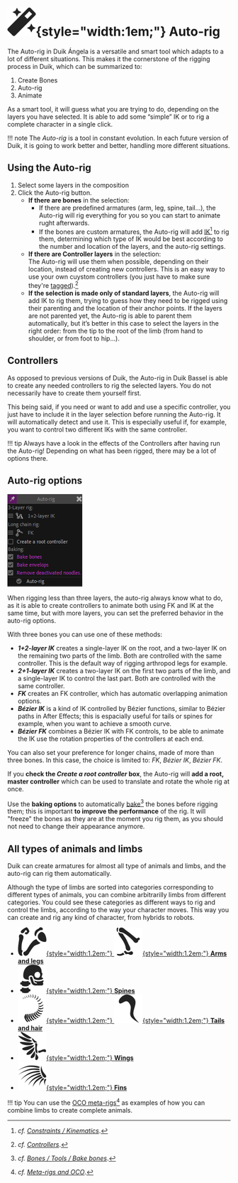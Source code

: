 # ![](../../../img/duik/icons/autorig.svg){style="width:1em;"} Auto-rig

The Auto-rig in Duik Ángela is a versatile and smart tool which adapts to a lot of different situations. This makes it the cornerstone of the rigging process in Duik, which can be summarized to:

1. Create Bones
2. Auto-rig
3. Animate

As a smart tool, it will guess what you are trying to do, depending on the layers you have selected. It is able to add some “simple” IK or to rig a complete character in a single click.

!!! note
    The *Auto-rig* is a tool in constant evolution. In each future version of Duik, it is going to work better and better, handling more different situations.

## Using the Auto-rig

1. Select some layers in the composition
2. Click the Auto-rig button.
    - **If there are bones** in the selection:
        - If there are predefined armatures (arm, leg, spine, tail...), the Auto-rig will rig everything for you so you can start to animate rught afterwards.
        - If the bones are custom armatures, the Auto-rig will add [IK](../../constraints/kinematics.md)[^1] to rig them, determining which type of IK would be best according to the number and location of the layers, and the auto-rig settings.
    - **If there are Controller layers** in the selection:  
    The Auto-rig will use them when possible, depending on their location, instead of creating new controllers. This is an easy way to use your own cuystom controllers (you just have to make sure they're [tagged](../../controllers/tools/tag.md)).[^2]
    - **If the selection is made only of standard layers**, the Auto-rig will add IK to rig them, trying to guess how they need to be rigged using their parenting and the location of their anchor points. If the layers are not parented yet, the Auto-rig is able to parent them automatically, but it’s better in this case to select the layers in the right order: from the tip to the root of the limb (from hand to shoulder, or from foot to hip…).

## Controllers

As opposed to previous versions of Duik, the Auto-rig in Duik Bassel is able to create any needed controllers to rig the selected layers. You do not necessarily have to create them yourself first.

This being said, if you need or want to add and use a specific controller, you just have to include it in the layer selection before running the Auto-rig. It will automatically detect and use it. This is especially useful if, for example, you want to control two different IKs with the same controller.

!!! tip
    Always have a look in the effects of the Controllers after having run the Auto-rig! Depending on what has been rigged, there may be a lot of options there.

## Auto-rig options

![](../../../img/duik/bones/autorig_options.png)

When rigging less than three layers, the auto-rig always know what to do, as it is able to create controllers to animate both using FK and IK at the same time, but with more layers, you can set the preferred behavior in the auto-rig options.

With three bones you can use one of these methods:

- ***1+2-layer IK*** creates a single-layer IK on the root, and a two-layer IK on the remaining two parts of the limb. Both are controlled with the same controller. This is the default way of rigging arthropod legs for example.
- ***2+1-layer IK*** creates a two-layer IK on the first two parts of the limb, and a single-layer IK to control the last part. Both are controlled with the same controller.
- ***FK*** creates an FK controller, which has automatic overlapping animation options.
- ***Bézier IK*** is a kind of IK controlled by Bézier functions, similar to Bézier paths in After Effects; this is espacially useful for tails or spines for example, when you want to achieve a smooth curve.
- ***Bézier FK*** combines a Bézier IK with FK controls, to be able to animate the IK use the rotation properties of the controllers at each end.

You can also set your preference for longer chains, made of more than three bones. In this case, the choice is limited to: *FK*, *Bézier IK*, *Bézier FK*.

If you **check the *Create a root controller* box**, the Auto-rig will **add a root, master controller** which can be used to translate and rotate the whole rig at once.

Use the **baking options** to automatically [bake](../tools/bake.md)[^3] the bones before rigging them; this is important **to improve the performance** of the rig. It will "freeze" the bones as they are at the moment you rig them, as you should not need to change their appearance anymore.

## All types of animals and limbs

Duik can create armatures for almost all type of animals and limbs, and the auto-rig can rig them automatically.

Although the type of limbs are sorted into categories corresponding to different types of animals, you can combine arbitrarilly limbs from different categories. You could see these categories as different ways to rig and control the limbs, according to the way your character moves. This way you can create and rig any kind of character, from hybrids to robots.

- [![](../../../img/duik/icons/arm.svg){style="width:1.2em;"} ![](../../../img/duik/icons/leg.svg){style="width:1.2em;"} **Arms and legs**](leg.md)
- [![](../../../img/duik/icons/spine.svg){style="width:1.2em;"} **Spines**](spine.md)
- [![](../../../img/duik/icons/tail.svg){style="width:1.2em;"} ![](../../../img/duik/icons/hair_strand.svg){style="width:1.2em;"} **Tails and hair**](tail.md)
- [![](../../../img/duik/icons/wing.svg){style="width:1.2em;"} **Wings**](wing.md)
- [![](../../../img/duik/icons/fin.svg){style="width:1.2em;"} **Fins**](fin.md)

!!! tip
    You can use the [OCO meta-rigs](../../oco/index.md)[^4] as examples of how you can combine limbs to create complete animals.

[^1]: *cf.* [*Constraints / Kinematics*](../../constraints/kinematics.md).

[^2]: *cf.* [*Controllers*](../../controllers/index.md).

[^3]: *cf.* [*Bones / Tools / Bake bones*](../tools/bake.md).

[^4]: *cf.* [*Meta-rigs and OCO*](../../oco/index.md).
